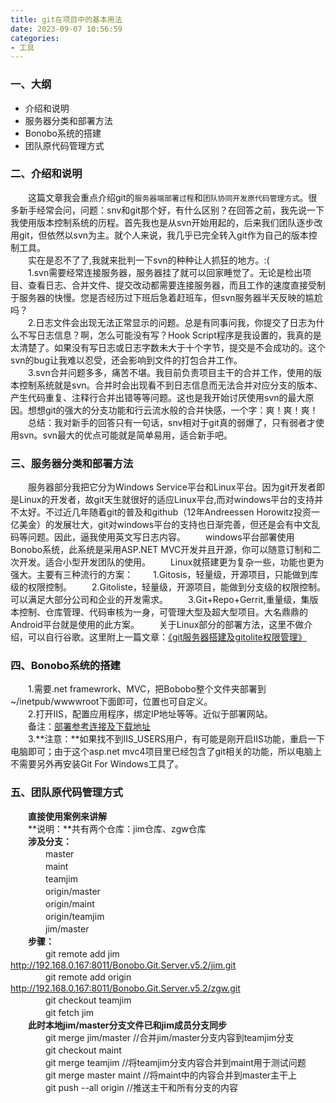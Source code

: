 ```yaml
---
title: git在项目中的基本用法
date: 2023-09-07 10:56:59
categories:
- 工具
---
```


### 一、大纲
* 介绍和说明
* 服务器分类和部署方法
* Bonobo系统的搭建
* 团队原代码管理方式

<!-- more -->

### 二、介绍和说明
　　这篇文章我会重点介绍git的`服务器端部署过程`和`团队协同开发原代码管理方式`。很多新手经常会问，问题：snv和git那个好，有什么区别？在回答之前，我先说一下我使用版本控制系统的历程。首先我也是从svn开始用起的，后来我们团队逐步改用git，但依然以svn为主。就个人来说，我几乎已完全转入git作为自己的版本控制工具。  
　　实在是忍不了了,我就来批判一下svn的种种让人抓狂的地方。:(  
　　1.svn需要经常连接服务器，服务器挂了就可以回家睡觉了。无论是检出项目、查看日志、合并文件、提交改动都需要连接服务器，而且工作的速度直接受制于服务器的快慢。您是否经历过下班后急着赶班车，但svn服务器半天反映的尴尬吗？  
　　2.日志文件会出现无法正常显示的问题。总是有同事问我，你提交了日志为什么不写日志信息？啊，怎么可能没有写？Hook Script程序是我设置的，我真的是太清楚了。如果没有写日志或日志字数未大于十个字节，提交是不会成功的。这个svn的bug让我难以忍受，还会影响到文件的打包合并工作。  
　　3.svn合并问题多多，痛苦不堪。我目前负责项目主干的合并工作，使用的版本控制系统就是svn。合并时会出现看不到日志信息而无法合并对应分支的版本、产生代码重复、注释行合并出错等等问题。这也是我开始讨厌使用svn的最大原因。想想git的强大的分支功能和行云流水般的合并快感，一个字：爽！爽！爽！  
　　总结：我对新手的回答只有一句话，snv相对于git真的弱爆了，只有弱者才使用svn。svn最大的优点可能就是简单易用，适合新手吧。  
### 三、服务器分类和部署方法
　　服务器部分我把它分为Windows Service平台和Linux平台。因为git开发者即是Linux的开发者，故git天生就很好的适应Linux平台,而对windows平台的支持并不太好。不过近几年随着git的普及和github（12年Andreessen Horowitz投资一亿美金）的发展壮大，git对windows平台的支持也日渐完善，但还是会有中文乱码等问题。因此，逼我使用英文写日志内容。
　　windows平台部署使用Bonobo系统，此系统是采用ASP.NET MVC开发并且开源，你可以随意订制和二次开发。适合小型开发团队的使用。
　　Linux就搭建更为复杂一些，功能也更为强大。主要有三种流行的方案：
　　1.Gitosis，轻量级，开源项目，只能做到库级的权限控制。
　　2.Gitoliste，轻量级，开源项目，能做到分支级的权限控制。可以满足大部分公司和企业的开发需求。
　　3.Git+Repo+Gerrit,重量级，集版本控制、仓库管理、代码审核为一身，可管理大型及超大型项目。大名鼎鼎的Android平台就是使用的此方案。
　　关于Linux部分的部署方法，这里不做介绍，可以自行谷歌。这里附上一篇文章：[《git服务器搭建及gitolite权限管理》](http://blog.csdn.net/redstarofsleep/article/details/45092135)  
### 四、Bonobo系统的搭建
　　1.需要.net framewrork、MVC，把Bobobo整个文件夹部署到~/inetpub/wwwwroot下面即可，位置也可自定义。  
　　2.打开IIS，配置应用程序，绑定IP地址等等。近似于部署网站。  
　　备注：[部署参考连接及下载地址](https://bonobogitserver.com/install/)  
　　3.**注意：**如果找不到IIS_USERS用户，有可能是刚开启IIS功能，重启一下电脑即可；由于这个asp.net mvc4项目里已经包含了git相关的功能，所以电脑上不需要另外再安装Git For Windows工具了。
### 五、团队原代码管理方式
　　**直接使用案例来讲解**  
　　**说明：**共有两个仓库：jim仓库、zgw仓库  
　　**涉及分支：**  
　　　　master  
　　　　maint  
　　　　teamjim  
　　　　origin/master  
　　　　origin/maint  
　　　　origin/teamjim  
　　　　jim/master  
　　**步骤：**  
　　　　git remote add jim http://192.168.0.167:8011/Bonobo.Git.Server.v5.2/jim.git  
　　　　git remote add origin http://192.168.0.167:8011/Bonobo.Git.Server.v5.2/zgw.git  
　　　　git checkout teamjim  
　　　　git fetch jim  
　　**此时本地jim/master分支文件已和jim成员分支同步**  
　　　　git merge jim/master	//合并jim/master分支内容到teamjim分支  
　　　　git checkout maint  
　　　　git merge teamjim		//将teamjim分支内容合并到maint用于测试问题  
　　　　git merge master maint		//将maint中的内容合并到master主干上  
　　　　git push --all origin		//推送主干和所有分支的内容  
